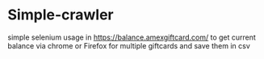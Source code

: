 # Simple-crawler

simple selenium usage in https://balance.amexgiftcard.com/ to get current balance via chrome or Firefox for multiple giftcards
and save them in csv